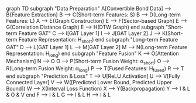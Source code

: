 graph TD
    subgraph "Data Preparation"
        A[Convertible Bond Data] --> B{Feature Extraction}
        B --> C(Short-term Features: S)
        B --> D(Long-term Features: L)
        A --> E{Graph Construction}
        E --> F(Sector-based Graph)
        E --> G(Correlation Distance Graph)
        E --> H(DTW Graph)
    end
    subgraph "Short-term Feature GAT"
        C --> I[GAT Layer 1]
        I --> J[GAT Layer 2]
        J --> K(Short-term Feature Representation:  H<sub>short</sub>)
    end
    subgraph "Long-term Feature GAT"
        D -->  L[GAT Layer 1]
        L --> M[GAT Layer 2]
        M --> N(Long-term Feature Representation:  H<sub>long</sub>)
    end
    subgraph "Feature Fusion"
        K --> O[Attention Mechanism]
        N --> O
        O --> P(Short-term Fusion Weight: α<sub>short</sub>)
        O --> R(Long-term Fusion Weight: α<sub>long</sub>)
        P --> T(Fused Features: H<sub>fused</sub>)
        R --> T
    end
    subgraph "Prediction & Loss"
        T --> U[ReLU Activation]
        U --> V[Fully Connected Layer]
        V --> W([Predicted Lower Bound, Predicted Upper Bound])
        W --> X(Interval Loss Function)
        X --> Y(Backpropagation)
        Y --> I & L & O & V 
    end
    F --> I & L
    G --> I & L
    H --> I & L
